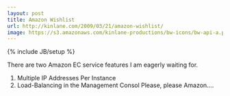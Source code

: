 ```yaml
---
layout: post
title: Amazon Wishlist
url: http://kinlane.com/2009/03/21/amazon-wishlist/
image: https://s3.amazonaws.com/kinlane-productions/bw-icons/bw-api-a.png
---
```

{% include JB/setup %}
There are two Amazon EC service features I am eagerly waiting for.
1) Multiple IP Addresses Per Instance
2) Load-Balancing in the Management Consol
Please, please Amazon....